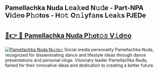 ## Pamellachka Nuda L𝚎a𝚔ed N𝚞𝚍e - Part-NPA Vi𝚍𝚎o P𝚑𝚘tos - H𝚘𝚝 O𝚗𝚕yf𝚊ns L𝚎a𝚔s PJEDe

# <h2><a href="http://kf1wc0.oniu.top/?m=Pamellachka+Nuda">🔗👉 🔴 Pamellachka Nuda P𝚑ot𝚘𝚜 V𝚒d𝚎o</a></h2>

[![Pamellachka Nuda Nu𝚍e𝚜](https://i.imgur.com/0qMVB7G.gif)](http://kf1wc0.oniu.top/?m=Pamellachka+Nuda)
Social media personality Pamellachka Nuda, recognized for disseminating dance and lifestyle ideas through dance presentations and personal vlogs. Visionary leader Pamellachka Nuda, famed for their innovative ideas and dedication to creating a better future.  
